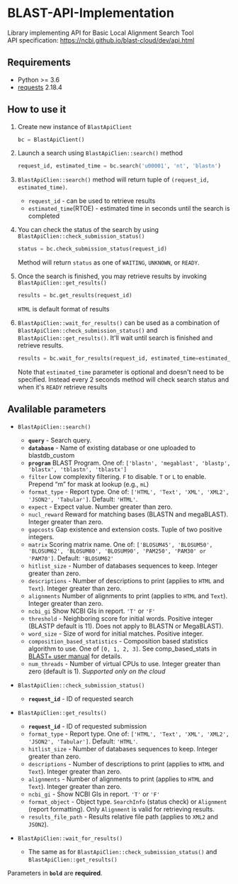 # BLAST-API-Implementation

Library implementing API for Basic Local Alignment Search Tool <br/>
API specification: https://ncbi.github.io/blast-cloud/dev/api.html

## Requirements
- Python >= 3.6
- [requests](http://docs.python-requests.org/en/master/) 2.18.4

## How to use it
1. Create new instance of `BlastApiClient`
    ```python
   bc = BlastApiClient()
    ```
2. Launch a search using `BlastApiClien::search()` method
    ```python
    request_id, estimated_time = bc.search('u00001', 'nt', 'blastn')
    ```
3. `BlastApiClien::search()` method will return tuple of `(request_id, estimated_time)`.
    - `request_id` - can be used to retrieve results
    - `estimated_time`(RTOE) - estimated time in seconds until the search is completed
4. You can check the status of the search by using `BlastApiClien::check_submission_status()`
    ```python
    status = bc.check_submission_status(request_id)
    ```
    Method will return `status` as one of `WAITING`, `UNKNOWN`, or `READY`.
5. Once the search is finished, you may retrieve results by invoking `BlastApiClien::get_results()`
    ```python
    results = bc.get_results(request_id)
    ```
    `HTML` is default format of results
    
6. `BlastApiClien::wait_for_results()` can be used as a combination of `BlastApiClien::check_submission_status()` and 
`BlastApiClien::get_results()`. It'll wait until search is finished and retrieve results.
    ```python
    results = bc.wait_for_results(request_id, estimated_time=estimated_time)
    ```
    Note that `estimated_time` parameter is optional and doesn't need to be specified. Instead every 2 seconds method 
    will check search status and when it's `READY` retrieve results
    
## Avalilable parameters
- `BlastApiClien::search()`
    - **`query`** - Search query.
    - **`database`** - Name of existing database or one uploaded to blastdb_custom
    - **`program`** BLAST Program. One of: `['blastn', 'megablast', 'blastp', 'blastx', 'tblastn', 'tblastx']`
    - `filter` Low complexity filtering. `F` to disable. `T` or `L` to enable. Prepend “m” for mask at lookup (e.g., `mL`)
    - `format_type` - Report type. One of: `['HTML', 'Text', 'XML', 'XML2', 'JSON2', 'Tabular']`. Default: `'HTML'`.
    - `expect` - Expect value. Number greater than zero.
    - `nucl_reward` Reward for matching bases (BLASTN and megaBLAST). Integer greater than zero.
    - `gapcosts` Gap existence and extension costs. Tuple of two positive integers.
    - `matrix` Scoring matrix name. One of: `['BLOSUM45', 'BLOSUM50', 'BLOSUM62', 'BLOSUM80', 'BLOSUM90', 'PAM250',
                'PAM30' or 'PAM70']`. Default: `'BLOSUM62'`
    - `hitlist_size` - Number of databases sequences to keep. Integer greater than zero.
    - `descriptions` - Number of descriptions to print (applies to `HTML` and `Text`). Integer greater than zero.
    - `alignments` Number of alignments to print (applies to `HTML` and `Text`). Integer greater than zero.
    - `ncbi_gi` Show NCBI GIs in report. `'T'` or `'F'`
    - `threshold` - Neighboring score for initial words. Positive integer (BLASTP default is 11). Does not apply
                to BLASTN or MegaBLAST).
    - `word_size` - Size of word for initial matches. Positive integer.
    - `composition_based_statistics` - Composition based statistics algorithm to use. One of `[0, 1, 2, 3]`. See
                comp_based_stats in [BLAST+ user manual](https://www.ncbi.nlm.nih.gov/books/NBK279684/) for details.
    - `num_threads` - Number of virtual CPUs to use. 	Integer greater than zero (default is 1). *Supported only
            on the cloud*
            
- `BlastApiClien::check_submission_status()`
    - **`request_id`** - ID of requested search
    
- `BlastApiClien::get_results()`
    - **`request_id`** - ID of requested submission
    - `format_type` - Report type. One of: `['HTML', 'Text', 'XML', 'XML2', 'JSON2', 'Tabular']`. Default: `'HTML'`.
    - `hitlist_size` - Number of databases sequences to keep. Integer greater than zero.
    - `descriptions` - Number of descriptions to print (applies to `HTML` and `Text`). Integer greater than zero.
    - `alignments` - Number of alignments to print (applies to `HTML` and `Text`). Integer greater than zero.
    - `ncbi_gi` - Show NCBI GIs in report. `'T'` or `'F'`
    - `format_object` - Object type. `SearchInfo` (status check) or `Alignment` (report formatting). Only `Alignment` is
                valid for retrieving results.
    - `results_file_path` - Results relative file path (applies to `XML2` and `JSON2`).

- `BlastApiClien::wait_for_results()`
    - The same as for `BlastApiClien::check_submission_status()` and `BlastApiClien::get_results()`

Parameters in **`bold`** are **required**.